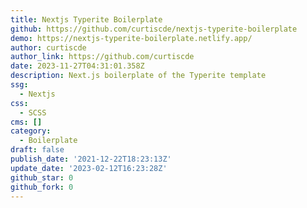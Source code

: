 ```yaml
---
title: Nextjs Typerite Boilerplate
github: https://github.com/curtiscde/nextjs-typerite-boilerplate
demo: https://nextjs-typerite-boilerplate.netlify.app/
author: curtiscde
author_link: https://github.com/curtiscde
date: 2023-11-27T04:31:01.358Z
description: Next.js boilerplate of the Typerite template
ssg:
  - Nextjs
css:
  - SCSS
cms: []
category:
  - Boilerplate
draft: false
publish_date: '2021-12-22T18:23:13Z'
update_date: '2023-02-12T16:23:28Z'
github_star: 0
github_fork: 0
---
```

